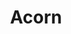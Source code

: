 ---
layout: item
title: Acorn
item-id: 5312
datatable: true
id: 5312
name: "Acorn"
members: true
lowalch: 2
highalch: 3
examine: "Plant this in a plantpot of soil to grow a sapling."
monsters:
  - id: 6604
    name: "Mammoth"
    members: true
    combat_level: 80
    wiki_url: "https://oldschool.runescape.wiki/w/Mammoth"
    drops:
      - quantity: "1"
        rarity: 0.0390625
        drop_requirements: null
---